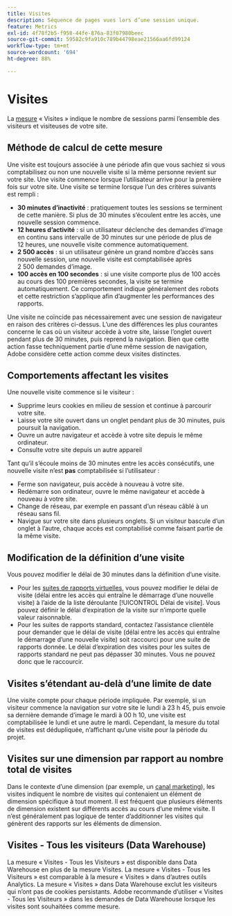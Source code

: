```yaml
---
title: Visites
description: Séquence de pages vues lors d’une session unique.
feature: Metrics
exl-id: 4f78f2b5-f958-44fe-876a-83f07980beec
source-git-commit: 59582c9fa910c789b44798eae21566aa6fd99124
workflow-type: tm+mt
source-wordcount: '694'
ht-degree: 88%

---
```


# Visites

La [mesure](overview.md) « Visites » indique le nombre de sessions parmi l’ensemble des visiteurs et visiteuses de votre site.

## Méthode de calcul de cette mesure

Une visite est toujours associée à une période afin que vous sachiez si vous comptabilisez ou non une nouvelle visite si la même personne revient sur votre site. Une visite commence lorsque l’utilisateur arrive pour la première fois sur votre site. Une visite se termine lorsque l’un des critères suivants est rempli :

* **30 minutes d’inactivité** : pratiquement toutes les sessions se terminent de cette manière. Si plus de 30 minutes s’écoulent entre les accès, une nouvelle session commence.
* **12 heures d’activité** : si un utilisateur déclenche des demandes d’image en continu sans intervalle de 30 minutes sur une période de plus de 12 heures, une nouvelle visite commence automatiquement.
* **2 500 accès** : si un utilisateur génère un grand nombre d’accès sans nouvelle session, une nouvelle visite est comptabilisée après 2 500 demandes d’image.
* **100 accès en 100 secondes** : si une visite comporte plus de 100 accès au cours des 100 premières secondes, la visite se termine automatiquement. Ce comportement indique généralement des robots et cette restriction s’applique afin d’augmenter les performances des rapports.

Une visite ne coïncide pas nécessairement avec une session de navigateur en raison des critères ci-dessus. L’une des différences les plus courantes concerne le cas où un visiteur accède à votre site, laisse l’onglet ouvert pendant plus de 30 minutes, puis reprend la navigation. Bien que cette action fasse techniquement partie d’une même session de navigation, Adobe considère cette action comme deux visites distinctes.

## Comportements affectant les visites

Une nouvelle visite commence si le visiteur :

* Supprime leurs cookies en milieu de session et continue à parcourir votre site.
* Laisse votre site ouvert dans un onglet pendant plus de 30 minutes, puis poursuit la navigation.
* Ouvre un autre navigateur et accède à votre site depuis le même ordinateur.
* Consulte votre site depuis un autre appareil

Tant qu’il s’écoule moins de 30 minutes entre les accès consécutifs, une nouvelle visite n’est **pas** comptabilisée si l’utilisateur :

* Ferme son navigateur, puis accède à nouveau à votre site.
* Redémarre son ordinateur, ouvre le même navigateur et accède à nouveau à votre site.
* Change de réseau, par exemple en passant d’un réseau câblé à un réseau sans fil.
* Navigue sur votre site dans plusieurs onglets. Si un visiteur bascule d’un onglet à l’autre, chaque accès est comptabilisé comme faisant partie de la même visite.

## Modification de la définition d’une visite

Vous pouvez modifier le délai de 30 minutes dans la définition d’une visite.

* Pour les [suites de rapports virtuelles](../vrs/vrs-about.md), vous pouvez modifier le délai de visite (délai entre les accès qui entraîne le démarrage d’une nouvelle visite) à l’aide de la liste déroulante [!UICONTROL Délai de visite]. Vous pouvez définir le délai d’expiration de la visite sur n’importe quelle valeur raisonnable.
* Pour les suites de rapports standard, contactez l’assistance clientèle pour demander que le délai de visite (délai entre les accès qui entraîne le démarrage d’une nouvelle visite) soit raccourci pour une suite de rapports donnée. Le délai d’expiration des visites pour les suites de rapports standard ne peut pas dépasser 30 minutes. Vous ne pouvez donc que le raccourcir.

## Visites s’étendant au-delà d’une limite de date

Une visite compte pour chaque période impliquée. Par exemple, si un visiteur commence la navigation sur votre site le lundi à 23 h 45, puis envoie sa dernière demande d’image le mardi à 00 h 10, une visite est comptabilisée le lundi et une autre le mardi. Cependant, la mesure du total de visites est dédupliquée, n’affichant qu’une visite pour la période du projet.

## Visites sur une dimension par rapport au nombre total de visites

Dans le contexte d’une dimension (par exemple, un [canal marketing](../dimensions/marketing-channel.md)), les visites indiquent le nombre de visites qui contenaient un élément de dimension spécifique à tout moment. Il est fréquent que plusieurs éléments de dimension existent sur différents accès au cours d’une même visite. Il n’est généralement pas logique de tenter d’additionner les visites qui génèrent des rapports sur les éléments de dimension.

## Visites - Tous les visiteurs (Data Warehouse)

La mesure « Visites - Tous les Visiteurs » est disponible dans Data Warehouse en plus de la mesure Visites. La mesure « Visites - Tous les Visiteurs » est comparable à la mesure « Visites » dans dʼautres outils Analytics. La mesure « Visites » dans Data Warehouse exclut les visiteurs qui nʼont pas de cookies persistants. Adobe recommande dʼutiliser « Visites - Tous les Visiteurs » dans les demandes de Data Warehouse lorsque les visites sont souhaitées comme mesure.
